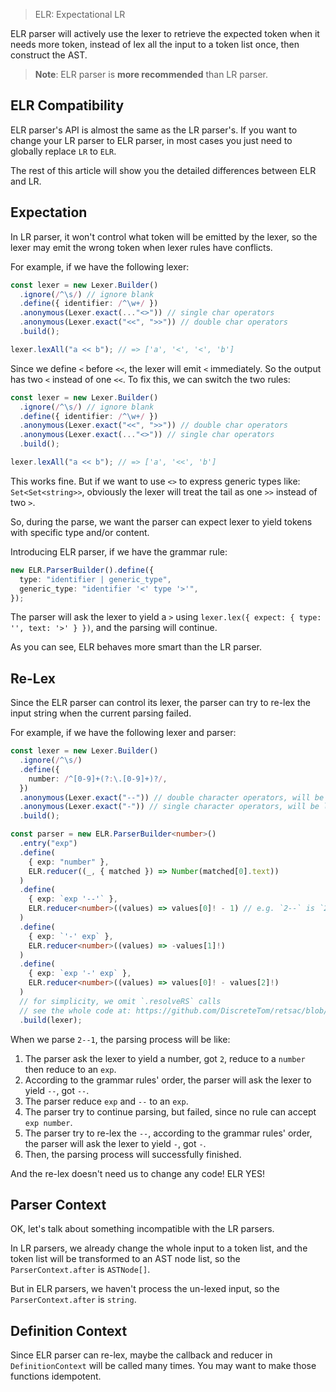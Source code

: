 <!-- # ELR Parser -->

> ELR: Expectational LR

ELR parser will actively use the lexer to retrieve the expected token when it needs more token, instead of lex all the input to a token list once, then construct the AST.

> **Note**: ELR parser is **more recommended** than LR parser.

## ELR Compatibility

ELR parser's API is almost the same as the LR parser's. If you want to change your LR parser to ELR parser, in most cases you just need to globally replace `LR` to `ELR`.

The rest of this article will show you the detailed differences between ELR and LR.

## Expectation

In LR parser, it won't control what token will be emitted by the lexer, so the lexer may emit the wrong token when lexer rules have conflicts.

For example, if we have the following lexer:

```ts
const lexer = new Lexer.Builder()
  .ignore(/^\s/) // ignore blank
  .define({ identifier: /^\w+/ })
  .anonymous(Lexer.exact(..."<>")) // single char operators
  .anonymous(Lexer.exact("<<", ">>")) // double char operators
  .build();

lexer.lexAll("a << b"); // => ['a', '<', '<', 'b']
```

Since we define `<` before `<<`, the lexer will emit `<` immediately. So the output has two `<` instead of one `<<`. To fix this, we can switch the two rules:

```ts
const lexer = new Lexer.Builder()
  .ignore(/^\s/) // ignore blank
  .define({ identifier: /^\w+/ })
  .anonymous(Lexer.exact("<<", ">>")) // double char operators
  .anonymous(Lexer.exact(..."<>")) // single char operators
  .build();

lexer.lexAll("a << b"); // => ['a', '<<', 'b']
```

This works fine. But if we want to use `<>` to express generic types like: `Set<Set<string>>`, obviously the lexer will treat the tail as one `>>` instead of two `>`.

So, during the parse, we want the parser can expect lexer to yield tokens with specific type and/or content.

Introducing ELR parser, if we have the grammar rule:

```ts
new ELR.ParserBuilder().define({
  type: "identifier | generic_type",
  generic_type: "identifier '<' type '>'",
});
```

The parser will ask the lexer to yield a `>` using `lexer.lex({ expect: { type: '', text: '>' } })`, and the parsing will continue.

As you can see, ELR behaves more smart than the LR parser.

## Re-Lex

Since the ELR parser can control its lexer, the parser can try to re-lex the input string when the current parsing failed.

For example, if we have the following lexer and parser:

```ts
const lexer = new Lexer.Builder()
  .ignore(/^\s/)
  .define({
    number: /^[0-9]+(?:\.[0-9]+)?/,
  })
  .anonymous(Lexer.exact("--")) // double character operators, will be lexed first
  .anonymous(Lexer.exact("-")) // single character operators, will be lexed second
  .build();

const parser = new ELR.ParserBuilder<number>()
  .entry("exp")
  .define(
    { exp: "number" },
    ELR.reducer((_, { matched }) => Number(matched[0].text))
  )
  .define(
    { exp: `exp '--'` },
    ELR.reducer<number>((values) => values[0]! - 1) // e.g. `2--` is `2 - 1`
  )
  .define(
    { exp: `'-' exp` },
    ELR.reducer<number>((values) => -values[1]!)
  )
  .define(
    { exp: `exp '-' exp` },
    ELR.reducer<number>((values) => values[0]! - values[2]!)
  )
  // for simplicity, we omit `.resolveRS` calls
  // see the whole code at: https://github.com/DiscreteTom/retsac/blob/main/example/re-lex/re-lex.ts
  .build(lexer);
```

When we parse `2--1`, the parsing process will be like:

1. The parser ask the lexer to yield a number, got `2`, reduce to a `number` then reduce to an `exp`.
2. According to the grammar rules' order, the parser will ask the lexer to yield `--`, got `--`.
3. The parser reduce `exp` and `--` to an `exp`.
4. The parser try to continue parsing, but failed, since no rule can accept `exp number`.
5. The parser try to re-lex the `--`, according to the grammar rules' order, the parser will ask the lexer to yield `-`, got `-`.
6. Then, the parsing process will successfully finished.

And the re-lex doesn't need us to change any code! ELR YES!

## Parser Context

OK, let's talk about something incompatible with the LR parsers.

In LR parsers, we already change the whole input to a token list, and the token list will be transformed to an AST node list, so the `ParserContext.after` is `ASTNode[]`.

But in ELR parsers, we haven't process the un-lexed input, so the `ParserContext.after` is `string`.

## Definition Context

Since ELR parser can re-lex, maybe the callback and reducer in `DefinitionContext` will be called many times. You may want to make those functions idempotent.
